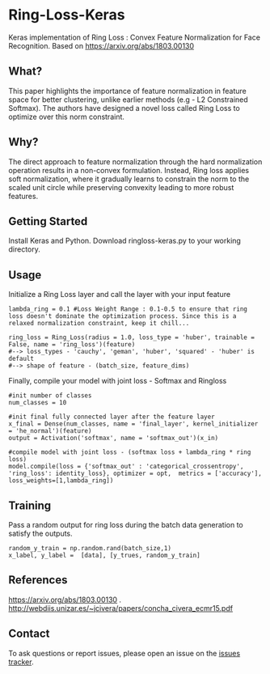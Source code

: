 # Ring-Loss-Keras
Keras implementation of Ring Loss : Convex Feature Normalization for Face Recognition. Based on https://arxiv.org/abs/1803.00130

## What?
This paper highlights the importance of feature normalization in feature space for better clustering, unlike earlier methods (e.g - L2 Constrained Softmax). The authors have designed a novel loss called Ring Loss to optimize over this norm constraint.

## Why?
The direct approach to feature normalization through the hard normalization operation results in a non-convex formulation. Instead, Ring loss applies soft normalization, where it gradually learns to constrain the norm to the scaled unit circle while preserving convexity leading to more robust features.

## Getting Started
Install Keras and Python.
Download ringloss-keras.py to your working directory. 

## Usage
Initialize a Ring Loss layer and call the layer with your input feature

```
lambda_ring = 0.1 #Loss Weight Range : 0.1-0.5 to ensure that ring loss doesn't dominate the optimization process. Since this is a relaxed normalization constraint, keep it chill...

ring_loss = Ring_Loss(radius = 1.0, loss_type = 'huber', trainable = False, name = 'ring_loss')(feature)
#--> loss_types - 'cauchy', 'geman', 'huber', 'squared' - 'huber' is default
#--> shape of feature - (batch_size, feature_dims)

```

Finally, compile your model with joint loss - Softmax and Ringloss

```
#init number of classes
num_classes = 10

#init final fully connected layer after the feature layer
x_final = Dense(num_classes, name = 'final_layer', kernel_initializer = 'he_normal')(feature) 
output = Activation('softmax', name = 'softmax_out')(x_in)
    
#compile model with joint loss - (softmax loss + lambda_ring * ring loss)
model.compile(loss = {'softmax_out' : 'categorical_crossentropy', 'ring_loss': identity_loss}, optimizer = opt,  metrics = ['accuracy'], loss_weights=[1,lambda_ring])     
```

## Training

Pass a random output for ring loss during the batch data generation to satisfy the outputs.

```
random_y_train = np.random.rand(batch_size,1)
x_label, y_label =  [data], [y_trues, random_y_train]
```

## References
https://arxiv.org/abs/1803.00130 . http://webdiis.unizar.es/~jcivera/papers/concha_civera_ecmr15.pdf

## Contact
To ask questions or report issues, please open an issue on the [issues tracker](https://github.com/vsatyakumar/Ring-Loss-Keras/issues).
